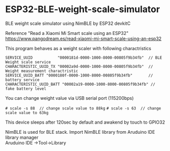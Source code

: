 # ESP32-BLE-weight-scale-simulator
BLE weight scale simulator using NimBLE by ESP32 devkitC

Reference "Read a Xiaomi Mi Smart scale using an ESP32"
https://www.pangodream.es/read-xiaomi-mi-smart-scale-using-an-esp32

This program behaves as a weight scaler with following charactristics

    SERVICE_UUID           "0000181d-0000-1000-8000-00805f9b34fb"  // BLE Weight scale service
    CHARACTERISTIC_UUID_TX "00002a9d-0000-1000-8000-00805f9b34fb"  // Weight measurement charactristic
    SERVICE_UUID_BATT "0000180f-0000-1000-8000-00805f9b34fb"       // battery service
    CHARACTERISTIC_UUID_BATT "00002a19-0000-1000-8000-00805f9b34fb" // fake battery level

You can change weight value via USB serial port (115200bps)

`# scale -s 88  // change scale value to 88kg`
`# scale -s 63  // change scale value to 63kg`

This device sleeps after 120sec by default and awakend by touch to GPIO32

NimBLE is used for BLE stack. 
Import NimBLE library from Aruduino IDE library manager   
    Aruduino IDE ->Tool->Library
